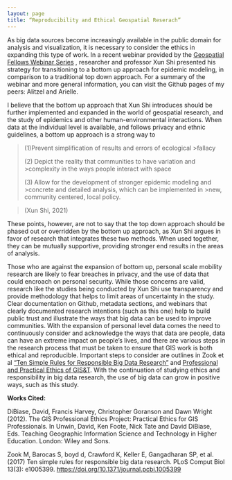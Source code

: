 ```yaml
---
layout: page
title: “Reproducibility and Ethical Geospatial Reserach”
---
```

As big data sources become increasingly available in the public domain for analysis and visualization, it is necessary to consider the ethics in expanding this type of work. In a recent webinar provided by the [Geospatial Fellows Webinar Series](https://gsi.cigi.illinois.edu/geospatial-fellows-webinar-series/) , researcher and professor Xun Shi presented his strategy for transitioning to a bottom up approach for epidemic modeling, in comparison to a traditional top down approach. For a summary of the webinar and more general information, you can visit the Github pages of my peers: Alitzel and Arielle.  

I believe that the bottom up approach that Xun Shi introduces should be further implemented and expanded in the world of geospatial research, and the study of epidemics and other human-environmental interactions. When data at the individual level is available, and follows privacy and ethnic guidelines, a bottom up approach is a strong way to

> (1)Prevent simplification of results and errors of ecological >fallacy
> 
>(2) Depict the reality that communities to have variation and >complexity in the ways people interact with space
>
>(3) Allow for the development of stronger epidemic modeling and >concrete and detailed analysis, which can be implemented in >new, community centered, local policy.

>(Xun Shi, 2021)

These points, however, are not to say that the top down approach should be phased out or overridden by the bottom up approach, as Xun Shi argues in favor of research that integrates these two methods. When used together, they can be mutually supportive, providing stronger end results in the areas of analysis.

Those who are against the expansion of bottom up, personal scale mobility research are likely to fear breaches in privacy, and the use of data that could encroach on personal security. While those concerns are valid, research like the studies being conducted by Xun Shi use transparency and provide methodology that helps to limit areas of uncertainty in the study. Clear documentation on Github, metadata sections, and webinars that clearly documented research intentions (such as this one) help to build public trust and illustrate the ways that big data can be used to improve communities. With the expansion of personal level data comes the need to continuously consider and acknowledge the ways that data are people, data can have an extreme impact on people’s lives, and there are various steps in the research process that must be taken to ensure that GIS work is both ethical and reproducible. Important steps to consider are outlines in Zook et al [“Ten Simple Rules for Responsible Big Data Research”](https://journals.plos.org/ploscompbiol/article?id=10.1371/journal.pcbi.1005399) and [Professional and Practical Ethics of GIS&T](https://gistbok.ucgis.org/bok-topics/professional-and-practical-ethics-gist). With the continuation of studying ethics and responsibility in big data research, the use of big data can grow in positive ways, such as this study.

**Works Cited:**

DiBiase, David, Francis Harvey, Christopher Goranson and Dawn Wright (2012). The GIS Professional Ethics Project: Practical Ethics for GIS Professionals. In Unwin, David, Ken Foote, Nick Tate and David DiBiase, Eds. Teaching Geographic Information Science and Technology in Higher Education. London: Wiley and Sons.

Zook M, Barocas S, boyd d, Crawford K, Keller E, Gangadharan SP, et al. (2017) Ten simple rules for responsible big data research. PLoS Comput Biol 13(3): e1005399. https://doi.org/10.1371/journal.pcbi.1005399
